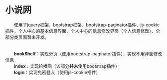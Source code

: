 # 小说网
&emsp;&emsp;使用了jquery框架、bootstrap框架、bootstrap-paginator插件、js-cookie插件，个人中心的基本信息界面、个人中心的信息修改界面（个人信息修改）、全部分类页面暂未开发。
<br />
<br />
<br />
&emsp;&emsp;**bookShelf**：实现分页（使用bootstrap-paginator插件），实现不用弹窗修改信息
<br />
&emsp;&emsp;**index**：实现轮播图（该部分**并未**使用bootstrap插件）
<br />
&emsp;&emsp;**login**：实现免密登入（使用js-cookie插件）
